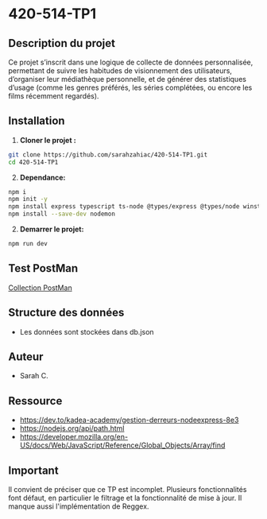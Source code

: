 # 420-514-TP1

## Description du projet

Ce projet s’inscrit dans une logique de collecte de données personnalisée,
permettant de suivre les habitudes de visionnement des utilisateurs, d’organiser
leur médiathèque personnelle, et de générer des statistiques d’usage (comme les
genres préférés, les séries complétées, ou encore les films récemment regardés).

## Installation

1. **Cloner le projet :**

```bash
git clone https://github.com/sarahzahiac/420-514-TP1.git
cd 420-514-TP1
```

2. **Dependance:** 
```bash
npm i
npm init -y
npm install express typescript ts-node @types/express @types/node winston
npm install --save-dev nodemon
```

2. **Demarrer le projet:**
```bash
npm run dev
```

## Test PostMan
[Collection PostMan](https://saphi-1368478.postman.co/workspace/Saphi's-Workspace~f74a7a1e-c3ec-4d7c-8caf-aeb239aeedcd/request/44734399-a7b14856-66eb-44b8-8616-1b7939a98b9b?action=share&creator=44734399&active-environment=44734399-cc26f609-6253-4acb-b8b5-32ec67110aae)

## Structure des données
* Les données sont stockées dans db.json

## Auteur
* Sarah C.

## Ressource
* https://dev.to/kadea-academy/gestion-derreurs-nodeexpress-8e3
* https://nodejs.org/api/path.html
* https://developer.mozilla.org/en-US/docs/Web/JavaScript/Reference/Global_Objects/Array/find

## Important 
Il convient de préciser que ce TP est incomplet. Plusieurs fonctionnalités font défaut, en particulier le filtrage et la fonctionnalité de mise à jour. Il manque aussi l'implémentation de Reggex.


